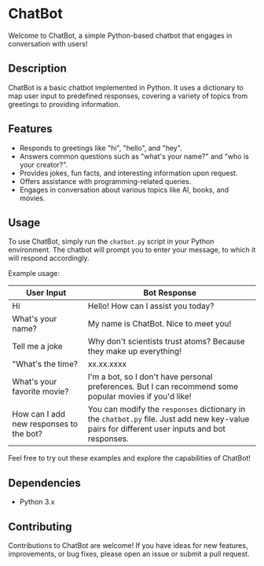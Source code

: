 # ChatBot

Welcome to ChatBot, a simple Python-based chatbot that engages in conversation with users!

## Description

ChatBot is a basic chatbot implemented in Python. It uses a dictionary to map user input to predefined responses, covering a variety of topics from greetings to providing information.

## Features

- Responds to greetings like "hi", "hello", and "hey".
- Answers common questions such as "what's your name?" and "who is your creator?".
- Provides jokes, fun facts, and interesting information upon request.
- Offers assistance with programming-related queries.
- Engages in conversation about various topics like AI, books, and movies.

## Usage

To use ChatBot, simply run the `chatbot.py` script in your Python environment. The chatbot will prompt you to enter your message, to which it will respond accordingly.

Example usage:

| User Input | Bot Response |
|------------|--------------|
| Hi         | Hello! How can I assist you today? |
| What's your name? | My name is ChatBot. Nice to meet you! |
| Tell me a joke | Why don't scientists trust atoms? Because they make up everything! |
| "What's the time? | xx.xx.xxxx |
| What's your favorite movie? | I'm a bot, so I don't have personal preferences. But I can recommend some popular movies if you'd like! |
| How can I add new responses to the bot? | You can modify the `responses` dictionary in the `chatbot.py` file. Just add new key-value pairs for different user inputs and bot responses. |

Feel free to try out these examples and explore the capabilities of ChatBot!

## Dependencies

- Python 3.x

## Contributing

Contributions to ChatBot are welcome! If you have ideas for new features, improvements, or bug fixes, please open an issue or submit a pull request.


